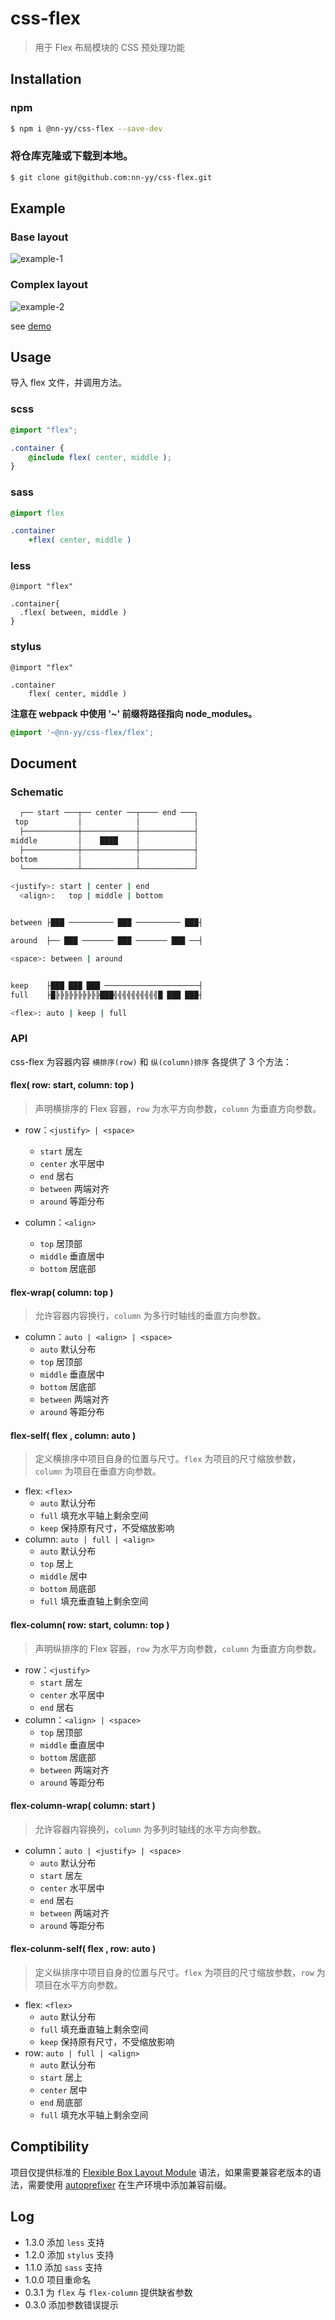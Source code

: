 # css-flex

> 用于 Flex 布局模块的 CSS 预处理功能

## Installation

### npm

```bash
$ npm i @nn-yy/css-flex --save-dev
```

### 将仓库克隆或下载到本地。

```bash
$ git clone git@github.com:nn-yy/css-flex.git
```

## Example

### Base layout

![example-1](./doc/images/example-1.gif)

### Complex layout

![example-2](./doc/images/example-2.png)

see [demo](https://codepen.io/wizard67/full/VdPPyQ/)

## Usage

导入 flex 文件，并调用方法。

### scss
```scss
@import "flex";

.container {
    @include flex( center, middle );
}
```

### sass
```sass
@import flex

.container
    +flex( center, middle )
```

### less
```less
@import "flex"

.container{
  .flex( between, middle )
}
```

### stylus
```stylus
@import "flex"

.container
    flex( center, middle )
```


**注意在 webpack 中使用 '~' 前缀将路径指向 node_modules。**

```scss
@import '~@nn-yy/css-flex/flex';
```

## Document

### Schematic

```bash
  ┌── start ───┬── center ──┬──── end ───┐
 top           │            │            │
  ├────────────┼────────────┼────────────┤
middle         │    ████    │            │
  ├────────────┼────────────┼────────────┤
bottom         │            │            │
  └────────────┴────────────┴────────────┘

<justify>: start | center | end
  <align>:   top | middle | bottom


between ├███ ────────── ███ ────────── ███┤

around  ├── ███ ─────── ███ ─────── ███ ──┤

<space>: between | around


keep    ├███ ███ ███ ─────────────────────┤
full    ├█╠╠╠╠╠╠╠╠╠╠███╣╣╣╣╣╣╣╣╣╣█ ███ ███┤

<flex>: auto | keep | full
```

### API

css-flex 为容器内容 `横排序(row)` 和 `纵(column)排序` 各提供了 3 个方法：

#### flex( row: start, column: top )

> 声明横排序的 Flex 容器，`row` 为水平方向参数，`column` 为垂直方向参数。

* row：`<justify> | <space>`
    * `start` 居左
    * `center` 水平居中
    * `end` 居右
    * `between` 两端对齐
    * `around` 等距分布

* column：`<align>`
    * `top` 居顶部
    * `middle` 垂直居中
    * `bottom` 居底部

#### flex-wrap( column: top )

> 允许容器内容换行，`column` 为多行时轴线的垂直方向参数。

* column：`auto | <align> | <space>`
    * `auto` 默认分布
    * `top` 居顶部
    * `middle` 垂直居中
    * `bottom` 居底部
    * `between` 两端对齐
    * `around` 等距分布


#### flex-self( flex , column: auto )

> 定义横排序中项目自身的位置与尺寸。`flex` 为项目的尺寸缩放参数，`column` 为项目在垂直方向参数。

* flex: `<flex>`
    * `auto` 默认分布
    * `full` 填充水平轴上剩余空间
    * `keep` 保持原有尺寸，不受缩放影响
* column: `auto | full | <align>`
    * `auto` 默认分布
    * `top` 居上
    * `middle` 居中
    * `bottom` 局底部
    * `full` 填充垂直轴上剩余空间


#### flex-column( row: start, column: top )

> 声明纵排序的 Flex 容器，`row` 为水平方向参数，`column` 为垂直方向参数。

* row：`<justify>`
    * `start` 居左
    * `center` 水平居中
    * `end` 居右
* column：`<align> | <space>`
    * `top` 居顶部
    * `middle` 垂直居中
    * `bottom` 居底部
    * `between` 两端对齐
    * `around` 等距分布

#### flex-column-wrap( column: start )

> 允许容器内容换列，`column` 为多列时轴线的水平方向参数。

* column：`auto | <justify> | <space>`
    * `auto` 默认分布
    * `start` 居左
    * `center` 水平居中
    * `end` 居右
    * `between` 两端对齐
    * `around` 等距分布

#### flex-colunm-self( flex , row: auto )

> 定义纵排序中项目自身的位置与尺寸。`flex` 为项目的尺寸缩放参数，`row` 为项目在水平方向参数。

* flex: `<flex>`
    * `auto` 默认分布
    * `full` 填充垂直轴上剩余空间
    * `keep` 保持原有尺寸，不受缩放影响
* row: `auto | full | <align>`
    * `auto` 默认分布
    * `start` 居上
    * `center` 居中
    * `end` 局底部
    * `full` 填充水平轴上剩余空间

## Comptibility

项目仅提供标准的 [Flexible Box Layout Module](https://www.w3.org/TR/css-flexbox-1/) 语法，如果需要兼容老版本的语法，需要使用 [autoprefixer](https://github.com/postcss/autoprefixer) 在生产环境中添加兼容前缀。


## Log
* 1.3.0 添加 `less` 支持
* 1.2.0 添加 `stylus` 支持
* 1.1.0 添加 `sass` 支持
* 1.0.0 项目重命名
* 0.3.1 为 `flex` 与 `flex-column` 提供缺省参数
* 0.3.0 添加参数错误提示
